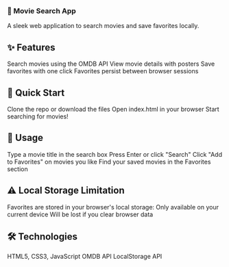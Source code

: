 ### 🎥 Movie Search App
A sleek web application to search movies and save favorites locally.

## ✨ Features

Search movies using the OMDB API
View movie details with posters
Save favorites with one click
Favorites persist between browser sessions

## 🚀 Quick Start

Clone the repo or download the files
Open index.html in your browser
Start searching for movies!

## 📱 Usage

Type a movie title in the search box
Press Enter or click "Search"
Click "Add to Favorites" on movies you like
Find your saved movies in the Favorites section

## ⚠️ Local Storage Limitation

Favorites are stored in your browser's local storage:
Only available on your current device
Will be lost if you clear browser data

## 🛠️ Technologies

HTML5, CSS3, JavaScript
OMDB API
LocalStorage API
